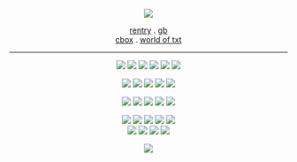 




<p align="center"> 
 <img src="https://files.catbox.moe/q7qes0.png"/>
</p>
<div align="center"> 
 
[rentry](https://rentry.co/seraph-ofthe-end) . [gb](https://vampyre.123guestbook.com/#) 
<br>
[cbox](https://my.cbox.ws/hyakuya) . [world of txt](https://www.yourworldoftext.com/~hyakuya/)

***




<div align="center"> 
 
![](https://64.media.tumblr.com/9c58469d8404f8e5c9b4e21e7a1da98e/tumblr_pbdnbphVX21xz2nuuo2_100.gif) ![](https://images-wixmp-ed30a86b8c4ca887773594c2.wixmp.com/f/81da7b91-fcd0-456c-86b8-d9b0eabef5d1/d916pop-76502cdc-8cd7-4e1c-a564-482658ac4b08.png?token=eyJ0eXAiOiJKV1QiLCJhbGciOiJIUzI1NiJ9.eyJpc3MiOiJ1cm46YXBwOjdlMGQxODg5ODIyNjQzNzNhNWYwZDQxNWVhMGQyNmUwIiwic3ViIjoidXJuOmFwcDo3ZTBkMTg4OTgyMjY0MzczYTVmMGQ0MTVlYTBkMjZlMCIsImF1ZCI6WyJ1cm46c2VydmljZTpmaWxlLmRvd25sb2FkIl0sIm9iaiI6W1t7InBhdGgiOiIvZi84MWRhN2I5MS1mY2QwLTQ1NmMtODZiOC1kOWIwZWFiZWY1ZDEvZDkxNnBvcC03NjUwMmNkYy04Y2Q3LTRlMWMtYTU2NC00ODI2NThhYzRiMDgucG5nIn1dXX0.aLG8mMeN7dZtDVhlBuyFAlzMe9utv4x4WCOH2LJW1SY)  ![](https://64.media.tumblr.com/f6f854d0f69ca4664de065de1542dc94/tumblr_pjr1nyll5F1tganp7o1_250.gif) ![](https://camo.githubusercontent.com/60bffd4ae23ed57ee1489c10bbffb90801fc9eeb47a53b1a59af1b7661733ac0/68747470733a2f2f677261706869632e6e656f6369746965732e6f72672f74756d626c725f6f6d763975684f4c79583176676a6967376f335f3235302e676966) ![](https://files.catbox.moe/2xwvws.gif) ![](https://files.catbox.moe/bh7ei8.gif) 
</div>

<div align="center"> 

![](https://images-wixmp-ed30a86b8c4ca887773594c2.wixmp.com/f/ff6dd003-e363-4115-a6cd-7f2b6fe2e37b/dadkzrj-de996891-4bab-4f53-a082-94972686d6df.png?token=eyJ0eXAiOiJKV1QiLCJhbGciOiJIUzI1NiJ9.eyJpc3MiOiJ1cm46YXBwOjdlMGQxODg5ODIyNjQzNzNhNWYwZDQxNWVhMGQyNmUwIiwic3ViIjoidXJuOmFwcDo3ZTBkMTg4OTgyMjY0MzczYTVmMGQ0MTVlYTBkMjZlMCIsImF1ZCI6WyJ1cm46c2VydmljZTpmaWxlLmRvd25sb2FkIl0sIm9iaiI6W1t7InBhdGgiOiIvZi9mZjZkZDAwMy1lMzYzLTQxMTUtYTZjZC03ZjJiNmZlMmUzN2IvZGFka3pyai1kZTk5Njg5MS00YmFiLTRmNTMtYTA4Mi05NDk3MjY4NmQ2ZGYucG5nIn1dXX0.J5NBTx-gbJPupSXjTJsVqBeynJ3hUdbvTdweSYc2q4w) ![](https://files.catbox.moe/i5op7v.png) ![](https://files.catbox.moe/2nodku.png) ![](https://files.catbox.moe/assls3.gif) ![](https://camo.githubusercontent.com/a2d164d82def8034b6875b4c6ae9b5341fc98845e7f60465d5cdeb64c8f468ab/68747470733a2f2f36342e6d656469612e74756d626c722e636f6d2f65356266656139336562346239366237313535303861616238613537346637312f626632306536643339306363306563382d35352f73313030783230302f333733366533386565633165313661623565663137363264363437663435333034653531373034352e706e6a)
</div>

<div align="center"> 

  ![](https://files.catbox.moe/k9rnbe.gif) ![](https://files.catbox.moe/2wo7d2.webp) ![](https://camo.githubusercontent.com/5c79baa38aa621bcbf633d0a8edf6853912b7f996cd0b65065de4e35f7b61023/68747470733a2f2f77696c6172646f2e6372642e636f2f6173736574732f696d616765732f67616c6c65727930382f66396235383163632e706e673f763d6236326539343536) ![](https://files.catbox.moe/xyehyz.gif) ![](https://files.catbox.moe/d2dcfj.png)
</div>

  <div align="center">
   
 ![](https://files.catbox.moe/pjo8h2.png) ![](https://files.catbox.moe/787k5v.png) ![](https://files.catbox.moe/c59bfl.png) ![](https://files.catbox.moe/px0bd5.jpg) ![](https://files.catbox.moe/8pg4a7.gif)  
 ![](https://files.catbox.moe/0patg1.webp) ![](https://files.catbox.moe/84f35w.gif) ![](https://files.catbox.moe/mvbczm.gif) ![](https://files.catbox.moe/jgx52d.webp) 
 
 ![](https://files.catbox.moe/bjniou.webp)
 
 </div>

  
  

